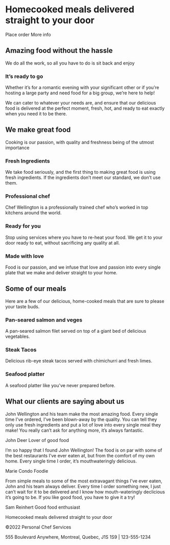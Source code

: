 # Homecooked meals delivered straight to your door

Place order
More info

## Amazing food without the hassle

We do all the work, so all you have to do is sit back and enjoy

### It’s ready to go

Whether it’s for a romantic evening with your significant other or if you’re hosting a large party and need food for a big group, we’re here to help!

We can cater to whatever your needs are, and ensure that our delicious food is delivered at the perfect moment, fresh, hot, and ready to eat exactly when you need it to be there.

## We make great food

Cooking is our passion, with quality and freshness being of the utmost importance

### Fresh Ingredients

We take food seriously, and the first thing to making great food is using fresh ingredients. If the ingredients don’t meet our standard, we don’t use them.

### Professional chef

Chef Wellington is a professionally trained chef who’s worked in top kitchens around the world.

### Ready for you

Stop using services where you have to re-heat your food. We get it to your door ready to eat, without sacrificing any quality at all.

### Made with love

Food is our passion, and we infuse that love and passion into every single plate that we make and deliver straight to your home.

## Some of our meals

Here are a few of our delicious, home-cooked meals that are sure to please your taste buds.

### Pan-seared salmon and veges

A pan-seared salmon filet served on top of a giant bed of delicious vegetables.

### Steak Tacos

Delicious rib-eye steak tacos served with chimichurri and fresh limes.

### Seafood platter

A seafood platter like you've never prepared before.

## What our clients are saying about us

John Wellington and his team make the most amazing food. Every single time I’ve ordered, I’ve been blown-away by the quality. You can tell they only use fresh ingredients and put a lot of love into every single meal they make! You really can’t ask for anything more, it’s always fantastic.

John Deer
Lover of good food

I’m so happy that I found John Wellington! The food is on par with some of the best restaurants I’ve ever eaten at, but from the comfort of my own home. Every single time I order, it’s mouthwateringly delicious.

Marie Condo
Foodie

From simple meals to some of the most extravagant things I’ve ever eaten, John and his team always deliver. Every time I order something new, I just can’t wait for it to be delivered and I know how mouth-wateringly declicious it’s going to be. If you like good food, you have to give it a try!

Sam Reinhert
Good food enthusiast

Homecooked meals
delivered straight to your door

©2022 Personal Chef Services

555 Boulevard Anywhere, Montreal, Quebec, J1S 1S9 | 123-555-1234
